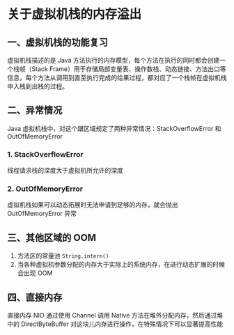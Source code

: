 # 关于虚拟机栈的内存溢出

## 一、虚拟机栈的功能复习

虚拟机栈描述的是 Java 方法执行的内存模型，每个方法在执行的同时都会创建一个栈帧（Stack Frame）用于存储局部变量表、操作数栈、动态链接、方法出口等信息，每个方法从调用到直至执行完成的给果过程，都对应了一个栈帧在虚拟机栈中入栈到出栈的过程。

## 二、异常情况

Java 虚拟机栈中，对这个跟区域规定了两种异常情况：StackOverflowError 和 OutOfMemoryError



### 1. StackOverflowError

线程请求栈的深度大于虚拟机所允许的深度

### 2. OutOfMemoryError

虚拟机栈如果可以动态拓展时无法申请到足够的内存，就会抛出 OutOfMemoryError 异常



## 三、其他区域的 OOM

1. 方法区的常量池 ``String.intern()``
2. 当各种虚拟机参数分配的内存大于实际上的系统内存，在进行动态扩展的时候会出现 OOM



## 四、直接内存

直接内存 NIO 通过使用 Channel 调用 Native 方法在堆外分配内存，然后通过堆中的 DirectByteBuffer 对这块儿内存进行操作，在特殊情况下可以显著提高性能

